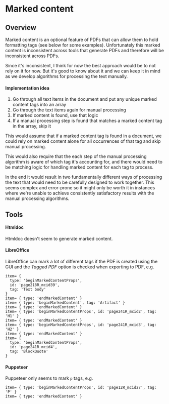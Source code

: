 # Marked content

## Overview

Marked content is an optional feature of PDFs that can allow them to hold formatting tags (see below for some examples). Unfortunately this marked content is inconsistent across tools that generate PDFs and therefore will be inconsistent across PDFs.

Since it's inconsistent, I think for now the best approach would be to not rely on it for now. But it's good to know about it and we can keep it in mind as we develop algorithms for processing the text manually.

#### Implementation idea

1. Go through all text items in the document and put any unique marked content tags into an array
1. Go through the text items again for manual processing
1. If marked content is found, use that logic
1. If a manual processing step is found that matches a marked content tag in the array, skip it

This would assume that if a marked content tag is found in a document, we could rely on marked content alone for all occurrences of that tag and skip manual processing.

This would also require that the each step of the manual processing algorithm is aware of which tag it's accounting for, and there would need to be matching logic for handling marked content for each tag to process.

In the end it would result in two fundamentally different ways of processing the text that would need to be carefully designed to work together. This seems complex and error-prone so it might only be worth it in instances where we're unable to achieve consistently satisfactory results with the manual processing algorithms.

## Tools

#### Htmldoc

Htmldoc doesn't seem to generate marked content.

#### LibreOffice

LibreOffice can mark a lot of different tags if the PDF is created using the GUI and the _Tagged PDF_ option is checked when exporting to PDF, e.g.

```
item= {
  type: 'beginMarkedContentProps',
  id: 'page218R_mcid39',
  tag: 'Text body'
}
item= { type: 'endMarkedContent' }
item= { type: 'beginMarkedContent', tag: 'Artifact' }
item= { type: 'endMarkedContent' }
item= { type: 'beginMarkedContentProps', id: 'page241R_mcid2', tag: 'H1' }
item= { type: 'endMarkedContent' }
item= { type: 'beginMarkedContentProps', id: 'page241R_mcid3', tag: 'H2' }
item= { type: 'endMarkedContent' }
item= {
  type: 'beginMarkedContentProps',
  id: 'page241R_mcid4',
  tag: 'BlockQuote'
}
```

#### Puppeteer

Puppeteer only seems to mark `p` tags, e.g.

```
item= { type: 'beginMarkedContentProps', id: 'page12R_mcid27', tag: 'P' }
item= { type: 'endMarkedContent' }
```
